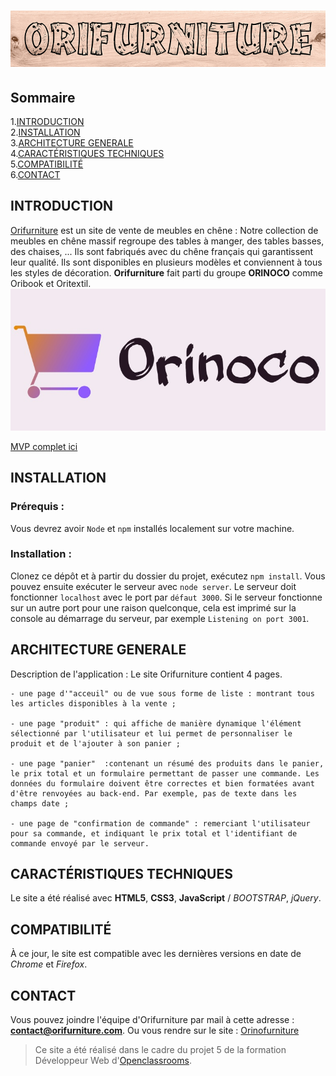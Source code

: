 # ![Orifurniture](./SRC/Orifurniture.png)

## Sommaire

1.[INTRODUCTION](#introduction)  
2.[INSTALLATION](#installation)  
3.[ARCHITECTURE GENERALE](#architecture-generale)  
4.[CARACTÉRISTIQUES TECHNIQUES](#caractéristiques-techniques)  
5.[COMPATIBILITÉ](#compatibilité)  
6.[CONTACT](#contact)

## INTRODUCTION

[Orifurniture](https://fredtams79.github.io/FredTamarelle_5_14052021/) est un site de vente de meubles en chêne :
Notre collection de meubles en chêne massif regroupe des tables à manger, des tables basses, des chaises, ...
Ils sont fabriqués avec du chêne français qui garantissent leur qualité. Ils sont disponibles en plusieurs modèles et conviennent à tous les styles de décoration.
**Orifurniture** fait parti du groupe **ORINOCO** comme Oribook et Oritextil.
![logo du groupe](./SRC/logoOrinoco.png)

[MVP complet ici](<https://s3-eu-west-1.amazonaws.com/course.oc-static.com/projects/DWJ_FR_P5/P5_Spe%CC%81cifications%20fonctionnelles%20Orinoco%20(2).pdf>)

## INSTALLATION

### Prérequis :

Vous devrez avoir `Node` et `npm` installés localement sur votre machine.

### Installation :

Clonez ce dépôt et à partir du dossier du projet, exécutez `npm install`. Vous pouvez ensuite exécuter le serveur avec `node server`. Le serveur doit fonctionner `localhost` avec le port par `défaut 3000`. Si le serveur fonctionne sur un autre port pour une raison quelconque, cela est imprimé sur la console au démarrage du serveur, par exemple `Listening on port 3001`.

## ARCHITECTURE GENERALE

Description de l'application :
Le site Orifurniture contient 4 pages.

    - une page d'"acceuil" ou de vue sous forme de liste : montrant tous les articles disponibles à la vente ;

    - une page "produit" : qui affiche de manière dynamique l'élément sélectionné par l'utilisateur et lui permet de personnaliser le produit et de l'ajouter à son panier ;

    - une page "panier"  :contenant un résumé des produits dans le panier, le prix total et un formulaire permettant de passer une commande. Les données du formulaire doivent être correctes et bien formatées avant d'être renvoyées au back-end. Par exemple, pas de texte dans les champs date ;

    - une page de "confirmation de commande" : remerciant l'utilisateur pour sa commande, et indiquant le prix total et l'identifiant de commande envoyé par le serveur.

## CARACTÉRISTIQUES TECHNIQUES

Le site a été réalisé avec **HTML5**, **CSS3**, **JavaScript** / _BOOTSTRAP_, _jQuery_.

## COMPATIBILITÉ

À ce jour, le site est compatible avec les dernières versions en date de _Chrome_ et _Firefox_.

## CONTACT

Vous pouvez joindre l'équipe d'Orifurniture par mail à cette adresse : **contact@orifurniture.com**.
Ou vous rendre sur le site : [Orinofurniture](https://fredtams79.github.io/FredTamarelle_5_14052021/)

> Ce site a été réalisé dans le cadre du projet 5 de la formation Développeur Web
> d'[Openclassrooms](https://openclassrooms.com/fr/paths/185-developpeur-web).
